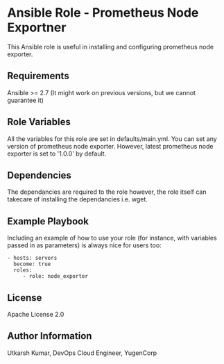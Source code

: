 Ansible Role - Prometheus Node Exportner
========================================

This Ansible role is useful in installing and configuring prometheus node exporter.

Requirements
------------

Ansible >= 2.7 (It might work on previous versions, but we cannot guarantee it)

Role Variables
--------------

All the variables for this role are set in defaults/main.yml. You can set any version of prometheus node exporter.
However, latest prometheus node exporter is set to '1.0.0' by default.

Dependencies
------------

The dependancies are required to the role however, the role itself can takecare of installing the dependancies i.e. wget.

Example Playbook
----------------

Including an example of how to use your role (for instance, with variables passed in as parameters) is always nice for users too:

    - hosts: servers
      become: true
      roles:
         - role: node_exporter

License
-------

Apache License 2.0

Author Information
------------------

Utkarsh Kumar, DevOps Cloud Engineer, YugenCorp
